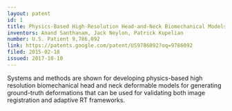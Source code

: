 ```yaml
---
layout: patent
id: 1
title: Physics-Based High-Resolution Head-and-Neck Biomechanical Models
inventors: Anand Santhanam, Jack Neylon, Patrick Kupelian
number: U.S. Patient 9,786,092
link: https://patents.google.com/patent/US9786092?oq=9786092
filed: 2015-02-18
issued: 2017-10-10
---
```

Systems and methods are shown for developing physics-based high resolution biomechanical head and neck deformable models for generating ground-truth deformations that can be used for validating both image registration and adaptive RT frameworks.
